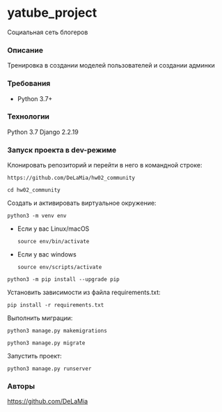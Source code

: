 # yatube_project
Социальная сеть блогеров

### Описание
Тренировка в создании моделей пользователей и создании админки

### Требования
* Python 3.7+

### Технологии
Python 3.7
Django 2.2.19
### Запуск проекта в dev-режиме
Клонировать репозиторий и перейти в него в командной строке:

```
https://github.com/DeLaMia/hw02_community
```

```
cd hw02_community
```

Cоздать и активировать виртуальное окружение:

```
python3 -m venv env
```

* Если у вас Linux/macOS

    ```
    source env/bin/activate
    ```

* Если у вас windows

    ```
    source env/scripts/activate
    ```

```
python3 -m pip install --upgrade pip
```

Установить зависимости из файла requirements.txt:

```
pip install -r requirements.txt
```

Выполнить миграции:
```
python3 manage.py makemigrations
```

```
python3 manage.py migrate
```

Запустить проект:

```
python3 manage.py runserver
```
### Авторы
https://github.com/DeLaMia
